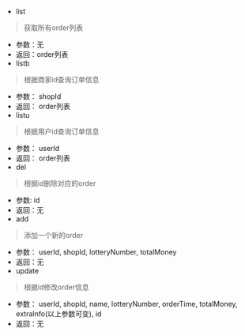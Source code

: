 - list
 > 获取所有order列表
 - 参数：无
 - 返回：order列表
- listb
 > 根据商家id查询订单信息
 - 参数： shopId
 - 返回： order列表
- listu
 > 根据用户id查询订单信息
 - 参数： userId
 - 返回： order列表
- del
 > 根据id删除对应的order
 - 参数: id
 - 返回：无
- add
 > 添加一个新的order
 - 参数： userId, shopId, lotteryNumber, totalMoney
 - 返回：无
- update
 > 根据id修改order信息
 - 参数： userId, shopId, name, lotteryNumber, orderTime, totalMoney, extraInfo(以上参数可变), id
 - 返回：无

